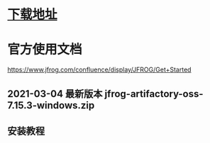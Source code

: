 # [下载地址](https://www.jfrog.com/confluence/display/JFROG/Installing+Artifactory#InstallingArtifactory-WindowsInstallation)

# 官方使用文档
https://www.jfrog.com/confluence/display/JFROG/Get+Started

## 2021-03-04 最新版本 jfrog-artifactory-oss-7.15.3-windows.zip

## 安装教程 